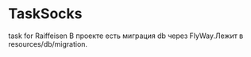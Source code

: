 # TaskSocks
task for Raiffeisen
В проекте есть миграция db через FlyWay.Лежит в resources/db/migration.
